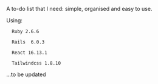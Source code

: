 A to-do list that I need: simple, organised and easy to use.

Using:
      
      Ruby 2.6.6

      Rails  6.0.3

      React 16.13.1

      Tailwindcss 1.8.10


...to be updated

